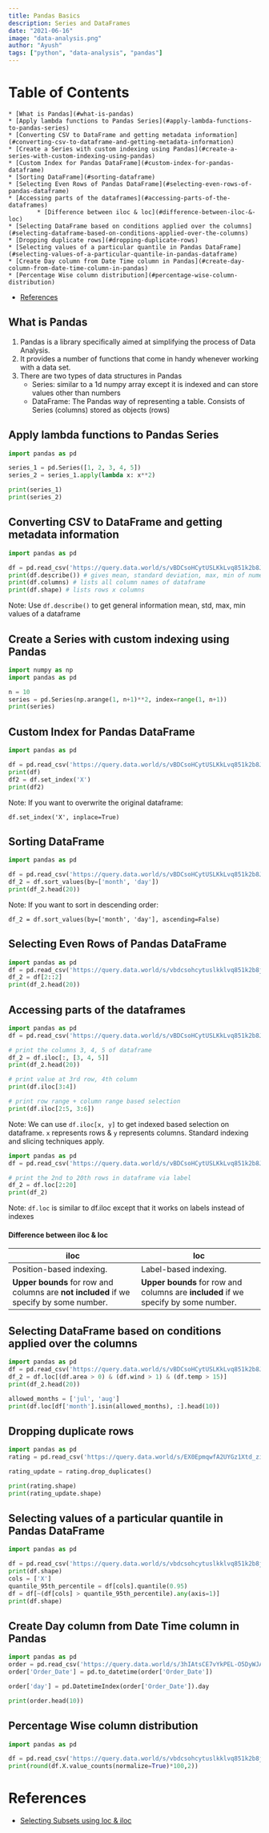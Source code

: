 ```yaml
---
title: Pandas Basics
description: Series and DataFrames
date: "2021-06-16"
image: "data-analysis.png"
author: "Ayush"
tags: ["python", "data-analysis", "pandas"]
---
```


# Table of Contents
<!-- vim-markdown-toc Marked -->

    * [What is Pandas](#what-is-pandas)
    * [Apply lambda functions to Pandas Series](#apply-lambda-functions-to-pandas-series)
    * [Converting CSV to DataFrame and getting metadata information](#converting-csv-to-dataframe-and-getting-metadata-information)
    * [Create a Series with custom indexing using Pandas](#create-a-series-with-custom-indexing-using-pandas)
    * [Custom Index for Pandas DataFrame](#custom-index-for-pandas-dataframe)
    * [Sorting DataFrame](#sorting-dataframe)
    * [Selecting Even Rows of Pandas DataFrame](#selecting-even-rows-of-pandas-dataframe)
    * [Accessing parts of the dataframes](#accessing-parts-of-the-dataframes)
            * [Difference between iloc & loc](#difference-between-iloc-&-loc)
    * [Selecting DataFrame based on conditions applied over the columns](#selecting-dataframe-based-on-conditions-applied-over-the-columns)
    * [Dropping duplicate rows](#dropping-duplicate-rows)
    * [Selecting values of a particular quantile in Pandas DataFrame](#selecting-values-of-a-particular-quantile-in-pandas-dataframe)
    * [Create Day column from Date Time column in Pandas](#create-day-column-from-date-time-column-in-pandas)
    * [Percentage Wise column distribution](#percentage-wise-column-distribution)
* [References](#references)

<!-- vim-markdown-toc -->

## What is Pandas
1. Pandas is a library specifically aimed at simplifying the process of Data Analysis.
1. It provides a number of functions that come in handy whenever working with a data set.
1. There are two types of data structures in Pandas
    - Series: similar to a 1d numpy array except it is indexed and can store values other than numbers
    - DataFrame: The Pandas way of representing a table. Consists of Series (columns) stored as objects (rows)

## Apply lambda functions to Pandas Series
```py heading="Using Pandas apply method on Series object"
import pandas as pd

series_1 = pd.Series([1, 2, 3, 4, 5])
series_2 = series_1.apply(lambda x: x**2)

print(series_1)
print(series_2)
```

## Converting CSV to DataFrame and getting metadata information

```py heading="Creating and Describing dataframe from CSV using Pandas"
import pandas as pd

df = pd.read_csv('https://query.data.world/s/vBDCsoHCytUSLKkLvq851k2b8JOCkF')
print(df.describe()) # gives mean, standard deviation, max, min of numeric values
print(df.columns) # lists all column names of dataframe
print(df.shape) # lists rows x columns
```

Note: Use `df.describe()` to get general information mean, std, max, min values of a dataframe

## Create a Series with custom indexing using Pandas
```py heading="pd.Series using custom indexing"
import numpy as np
import pandas as pd

n = 10
series = pd.Series(np.arange(1, n+1)**2, index=range(1, n+1))
print(series)
```

## Custom Index for Pandas DataFrame
```py heading="Change index of Pandas DataFrame"
import pandas as pd

df = pd.read_csv('https://query.data.world/s/vBDCsoHCytUSLKkLvq851k2b8JOCkF')
print(df)
df2 = df.set_index('X')
print(df2)
```
Note: If you want to overwrite the original dataframe:  
```
df.set_index('X', inplace=True)
```

## Sorting DataFrame 
```py heading="Sorting Pandas DataFrame based on Month and Day"
import pandas as pd

df = pd.read_csv('https://query.data.world/s/vBDCsoHCytUSLKkLvq851k2b8JOCkF')
df_2 = df.sort_values(by=['month', 'day'])
print(df_2.head(20))
```
Note: If you want to sort in descending order:  
```
df_2 = df.sort_values(by=['month', 'day'], ascending=False)
```

## Selecting Even Rows of Pandas DataFrame
```py heading='Selecting Even Rows of pd.DataFrame excluding the 0th row'
import pandas as pd
df = pd.read_csv('https://query.data.world/s/vbdcsohcytuslkklvq851k2b8jockf')
df_2 = df[2::2]
print(df_2.head(20))
```

## Accessing parts of the dataframes
```py heading="Access DataFrame via Positions (Index) using df.iloc"
import pandas as pd
df = pd.read_csv('https://query.data.world/s/vBDCsoHCytUSLKkLvq851k2b8JOCkF')

# print the columns 3, 4, 5 of dataframe
df_2 = df.iloc[:, [3, 4, 5]]
print(df_2.head(20))

# print value at 3rd row, 4th column
print(df.iloc[3:4])

# print row range + column range based selection
print(df.iloc[2:5, 3:6])
```
Note: We can use `df.iloc[x, y]` to get indexed based selection on dataframe. `x` represents rows & `y` represents columns. Standard indexing and slicing techniques apply.

```py heading="Label based indexing on Pandas DataFrame using df.loc"
import pandas as pd
df = pd.read_csv('https://query.data.world/s/vBDCsoHCytUSLKkLvq851k2b8JOCkF')

# print the 2nd to 20th rows in dataframe via label
df_2 = df.loc[2:20]
print(df_2)
```
Note: `df.loc` is similar to df.iloc except that it works on labels instead of indexes

#### Difference between iloc & loc

| iloc                                                                            | loc                                                                         |
|---------------------------------------------------------------------------------|-----------------------------------------------------------------------------|
| Position-based indexing.                                                        | Label-based indexing.                                                       |
| __Upper bounds__ for row and columns are __not included__ if we specify by some number. | __Upper bounds__ for row and columns are __included__ if we specify by some number. |

## Selecting DataFrame based on conditions applied over the columns
```py heading="Selecting specific rows of dataframe by applying boolean operations on the columns"
import pandas as pd
df = pd.read_csv('https://query.data.world/s/vBDCsoHCytUSLKkLvq851k2b8JOCkF')
df_2 = df.loc[(df.area > 0) & (df.wind > 1) & (df.temp > 15)]
print(df_2.head(20))

allowed_months = ['jul', 'aug']
print(df.loc[df['month'].isin(allowed_months), :].head(10))
```

## Dropping duplicate rows
```py heading="Drop duplicate rows from dataset using Pandas"
import pandas as pd
rating = pd.read_csv('https://query.data.world/s/EX0EpmqwfA2UYGz1Xtd_zi4R0dQpog')

rating_update = rating.drop_duplicates()

print(rating.shape)
print(rating_update.shape)
```

## Selecting values of a particular quantile in Pandas DataFrame
```py heading="Quantile based segmentation of DataFrame in Pandas"
import pandas as pd

df = pd.read_csv('https://query.data.world/s/vbdcsohcytuslkklvq851k2b8jockf')
print(df.shape)
cols = ['X']
quantile_95th_percentile = df[cols].quantile(0.95)
df = df[~(df[cols] > quantile_95th_percentile).any(axis=1)]
print(df.shape)
```

## Create Day column from Date Time column in Pandas
```py heading="Create Day column from Date Time column in Pandas"
import pandas as pd
order = pd.read_csv('https://query.data.world/s/3hIAtsCE7vYkPEL-O5DyWJAeS5Af-7')
order['Order_Date'] = pd.to_datetime(order['Order_Date'])

order['day'] = pd.DatetimeIndex(order['Order_Date']).day

print(order.head(10))
```

## Percentage Wise column distribution

```py heading="Using normalize with value_counts in Pandas"
import pandas as pd

df = pd.read_csv('https://query.data.world/s/vbdcsohcytuslkklvq851k2b8jockf')
print(round(df.X.value_counts(normalize=True)*100,2))
```

# References
- [Selecting Subsets using loc & iloc](https://medium.com/dunder-data/selecting-subsets-of-data-in-pandas-6fcd0170be9c)
